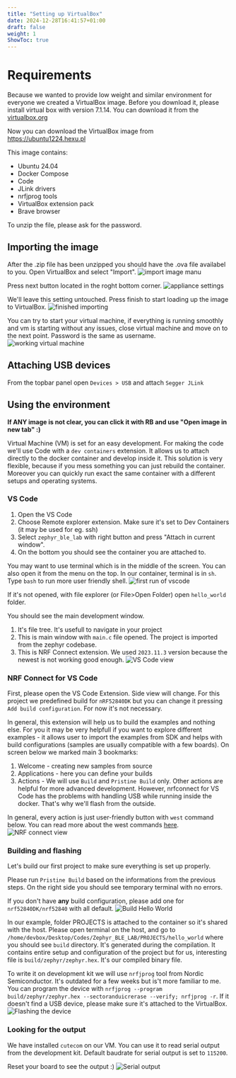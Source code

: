 ```yaml
---
title: "Setting up VirtualBox"
date: 2024-12-28T16:41:57+01:00
draft: false
weight: 1
ShowToc: true
---
```


# Requirements
Because we wanted to provide low weight and similar environment for everyone we created a VirtualBox image. Before you download it, please install virtual box with version 7.1.14.
You can download it from the [virtualbox.org](https://www.virtualbox.org/wiki/Downloads)

Now you can download the VirtualBox image from https://ubuntu1224.hexu.pl

This image contains:
- Ubuntu 24.04
- Docker Compose
- Code
- JLink drivers
- nrfjprog tools
- VirtualBox extension pack
- Brave browser

To unzip the file, please ask for the password.

## Importing the image
After the .zip file has been unzipped you should have the .ova file availabel to you. Open VirtualBox and select "Import".
![import image manu](images/vm_setup.png#center)

Press next button located in the roght bottom corner.
![appliance settings](images/vm_settings.png#center)

We'll leave this setting untouched. Press finish to start loading up the image to VirtualBox.
![finished importing](images/vm_setup_fin.png#center)

You can try to start your virtual machine, if everything is running smoothly and vm is starting without any issues, close virtual machine and move on to the next point. Password is the same as username.
![working virtual machine](images/working_vm.png#center)


## Attaching USB devices
From the topbar panel open `Devices > USB` and attach `Segger JLink`

## Using the environment
**If ANY image is not clear, you can click it with RB and use "Open image in new tab" :)**

Virtual Machine (VM) is set for an easy development. For making the code we'll use Code with a `dev containers` extension. It allows us to attach directly to the docker container and develop inside it. This solution is very flexible, because if you mess something you can just rebuild the container. Moreover you can quickly run exact the same container with a different setups and operating systems.

### VS Code
1. Open the VS Code
2. Choose Remote explorer extension. Make sure it's set to Dev Containers (it may be used for eg. ssh)
3. Select `zephyr_ble_lab` with right button and press "Attach in current window".
4. On the bottom you should see the container you are attached to.

You may want to use terminal which is in the middle of the screen. You can also open it from the menu on the top. In our container, terminal is in `sh`. Type `bash` to run more user friendly shell.
![first run of vscode](images/vscode_run.png#center)

If it's not opened, with file explorer (or File>Open Folder) open `hello_world` folder.

You should see the main development window.
1. It's file tree. It's usefull to navigate in your project
2. This is main window with `main.c` file opened. The project is imported from the zephyr codebase.
3. This is NRF Connect extension. We used `2023.11.3` version because the newest is not working good enough.
![VS Code view](images/vscode_main.png#center)

### NRF Connect for VS Code
First, please open the VS Code Extension. Side view will change. For this project we predefined build for `nRF52840DK` but you can change it pressing `Add build configuration`. For now it's not necessary.

In general, this extension will help us to build the examples and nothing else. For you it may be very helpfull if you want to explore different examples - it allows user to import the examples from SDK and helps with build configurations (samples are usually compatible with a few boards). On screen below we marked main 3 bookmarks:
1. Welcome - creating new samples from source
2. Applications - here you can define your builds
3. Actions - We will use `Build` and `Pristine Build` only. Other actions are helpful for more advanced development. However, nrfconnect for VS Code has the problems with handling USB while running inside the docker. That's why we'll flash from the outside.

In general, every action is just user-friendly button with `west` command below. You can read more about the west commands [here](https://docs.zephyrproject.org/latest/develop/west/build-flash-debug.html).
![NRF connect view](images/vscode_nrfconnect.png#center)

### Building and flashing
Let's build our first project to make sure everything is set up properly.

Please run `Pristine Build` based on the informations from the previous steps. On the right side you should see temporary terminal with no errors.

If you don't have **any** build configuration, please add one for `nrf52840DK/nrf52840` with all default.
![Build Hello World](images/vscode_build_hello_world.png#center)

In our example, folder PROJECTS is attached to the container so it's shared with the host. Please open terminal on the host, and go to `/home/devbox/Desktop/Codes/Zephyr_BLE_LAB/PROJECTS/hello_world` where you should see `build` directory. It's generated during the compilation. It contains entire setup and configuration of the project but for us, interesting file is `build/zephyr/zephyr.hex`. It's our compiled binary file.

To write it on development kit we will use `nrfjprog` tool from Nordic Semiconductor. It's outdated for a few weeks but is't more familiar to me. You can program the device with `nrfjprog --program build/zephyr/zephyr.hex --sectoranduicrerase --verify; nrfjprog -r`. If it doesn't find a USB device, please make sure it's attached to the VirtualBox.
![Flashing the device](images/vscode_flashing.png#center)

### Looking for the output
We have installed `cutecom` on our VM. You can use it to read serial output from the development kit. Default baudrate for serial output is set to `115200`.

Reset your board to see the output :)
![Serial output](images/vscode_cutecom.png#center)
